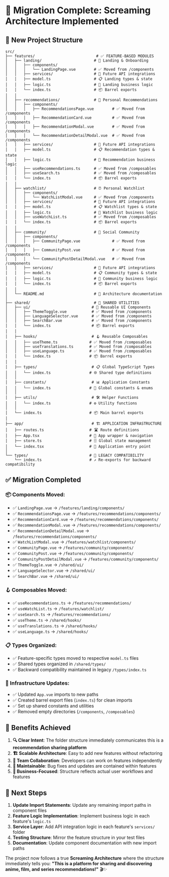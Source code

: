 # 🎉 Migration Complete: Screaming Architecture Implemented

## 📁 **New Project Structure**

```
src/
├── features/                           # ✅ FEATURE-BASED MODULES
│   ├── landing/                       # 🚀 Landing & Onboarding
│   │   ├── components/
│   │   │   └── LandingPage.vue        # ✅ Moved from /components
│   │   ├── services/                  # 📡 Future API integrations
│   │   ├── model.ts                   # 📋 Landing types & state
│   │   ├── logic.ts                   # 🧠 Landing business logic
│   │   └── index.ts                   # 📦 Barrel exports
│   │
│   ├── recommendations/               # 📝 Personal Recommendations
│   │   ├── components/
│   │   │   ├── RecommendationsPage.vue        # ✅ Moved from /components
│   │   │   ├── RecommendationCard.vue         # ✅ Moved from /components
│   │   │   ├── RecommendationModal.vue        # ✅ Moved from /components
│   │   │   └── RecommendationDetailModal.vue  # ✅ Moved from /components
│   │   ├── services/                  # 📡 Future API integrations
│   │   ├── model.ts                   # 📋 Recommendation types & state
│   │   ├── logic.ts                   # 🧠 Recommendation business logic
│   │   ├── useRecommendations.ts      # ✅ Moved from /composables
│   │   ├── useSearch.ts               # ✅ Moved from /composables
│   │   └── index.ts                   # 📦 Barrel exports
│   │
│   ├── watchlist/                     # ⏰ Personal Watchlist
│   │   ├── components/
│   │   │   └── WatchListModal.vue     # ✅ Moved from /components
│   │   ├── services/                  # 📡 Future API integrations
│   │   ├── model.ts                   # 📋 Watchlist types & state
│   │   ├── logic.ts                   # 🧠 Watchlist business logic
│   │   ├── useWatchList.ts            # ✅ Moved from /composables
│   │   └── index.ts                   # 📦 Barrel exports
│   │
│   ├── community/                     # 👥 Social Community
│   │   ├── components/
│   │   │   ├── CommunityPage.vue              # ✅ Moved from /components
│   │   │   ├── CommunityPost.vue              # ✅ Moved from /components
│   │   │   └── CommunityPostDetailModal.vue   # ✅ Moved from /components
│   │   ├── services/                  # 📡 Future API integrations
│   │   ├── model.ts                   # 📋 Community types & state
│   │   ├── logic.ts                   # 🧠 Community business logic
│   │   └── index.ts                   # 📦 Barrel exports
│   │
│   └── README.md                      # 📖 Architecture documentation
│
├── shared/                            # 🔧 SHARED UTILITIES
│   ├── ui/                           # 🎨 Reusable UI Components
│   │   ├── ThemeToggle.vue           # ✅ Moved from /components
│   │   ├── LanguageSelector.vue      # ✅ Moved from /components
│   │   ├── SearchBar.vue             # ✅ Moved from /components
│   │   └── index.ts                  # 📦 Barrel exports
│   │
│   ├── hooks/                        # 🪝 Reusable Composables
│   │   ├── useTheme.ts              # ✅ Moved from /composables
│   │   ├── useTranslations.ts       # ✅ Moved from /composables
│   │   ├── useLanguage.ts           # ✅ Moved from /composables
│   │   └── index.ts                 # 📦 Barrel exports
│   │
│   ├── types/                        # 📋 Global TypeScript Types
│   │   └── index.ts                 # 🌐 Shared type definitions
│   │
│   ├── constants/                    # 📊 Application Constants
│   │   └── index.ts                 # 🔢 Global constants & enums
│   │
│   ├── utils/                        # 🛠️ Helper Functions
│   │   └── index.ts                 # ⚙️ Utility functions
│   │
│   └── index.ts                     # 📦 Main barrel exports
│
├── app/                              # 🏗️ APPLICATION INFRASTRUCTURE
│   ├── routes.ts                    # 🛣️ Route definitions
│   ├── App.tsx                      # 🎯 App wrapper & navigation
│   ├── store.ts                     # 🗄️ Global state management
│   └── index.tsx                    # 🚀 Application entry point
│
└── types/                           # 🔄 LEGACY COMPATIBILITY
    └── index.ts                     # ↗️ Re-exports for backward compatibility
```

## ✅ **Migration Completed**

### **📦 Components Moved:**

- ✅ `LandingPage.vue` → `/features/landing/components/`
- ✅ `RecommendationsPage.vue` → `/features/recommendations/components/`
- ✅ `RecommendationCard.vue` → `/features/recommendations/components/`
- ✅ `RecommendationModal.vue` → `/features/recommendations/components/`
- ✅ `RecommendationDetailModal.vue` → `/features/recommendations/components/`
- ✅ `WatchListModal.vue` → `/features/watchlist/components/`
- ✅ `CommunityPage.vue` → `/features/community/components/`
- ✅ `CommunityPost.vue` → `/features/community/components/`
- ✅ `CommunityPostDetailModal.vue` → `/features/community/components/`
- ✅ `ThemeToggle.vue` → `/shared/ui/`
- ✅ `LanguageSelector.vue` → `/shared/ui/`
- ✅ `SearchBar.vue` → `/shared/ui/`

### **🪝 Composables Moved:**

- ✅ `useRecommendations.ts` → `/features/recommendations/`
- ✅ `useWatchList.ts` → `/features/watchlist/`
- ✅ `useSearch.ts` → `/features/recommendations/`
- ✅ `useTheme.ts` → `/shared/hooks/`
- ✅ `useTranslations.ts` → `/shared/hooks/`
- ✅ `useLanguage.ts` → `/shared/hooks/`

### **📋 Types Organized:**

- ✅ Feature-specific types moved to respective `model.ts` files
- ✅ Shared types organized in `/shared/types/`
- ✅ Backward compatibility maintained in legacy `/types/index.ts`

### **🔧 Infrastructure Updates:**

- ✅ Updated `App.vue` imports to new paths
- ✅ Created barrel export files (`index.ts`) for clean imports
- ✅ Set up shared constants and utilities
- ✅ Removed empty directories (`/components`, `/composables`)

## 🎯 **Benefits Achieved**

1. **🔍 Clear Intent**: The folder structure immediately communicates this is a **recommendation sharing platform**
2. **🏗️ Scalable Architecture**: Easy to add new features without refactoring
3. **👥 Team Collaboration**: Developers can work on features independently
4. **🔧 Maintainable**: Bug fixes and updates are contained within features
5. **📱 Business-Focused**: Structure reflects actual user workflows and features

## 🚀 **Next Steps**

1. **Update Import Statements**: Update any remaining import paths in component files
2. **Feature Logic Implementation**: Implement business logic in each feature's `logic.ts`
3. **Service Layer**: Add API integration logic in each feature's `services/` folder
4. **Testing Structure**: Mirror the feature structure in your test files
5. **Documentation**: Update component documentation with new import paths

The project now follows a true **Screaming Architecture** where the structure immediately tells you:
**"This is a platform for sharing and discovering anime, film, and series recommendations!"** 🎬✨
